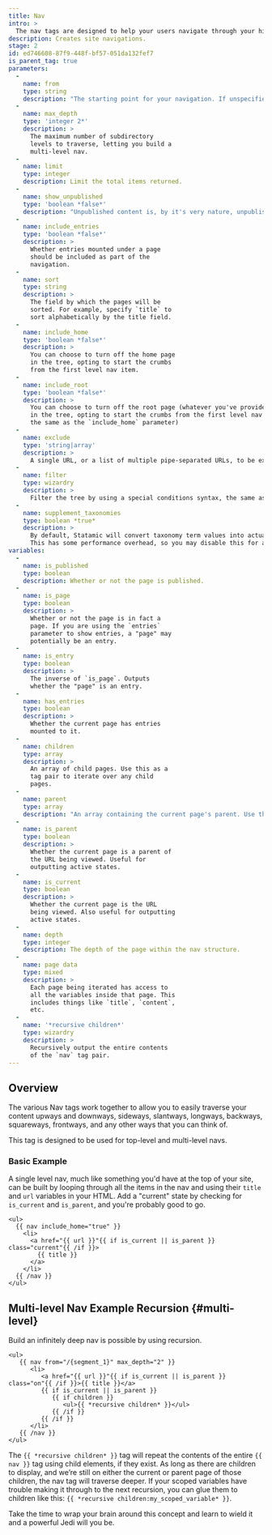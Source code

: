 ```yaml
---
title: Nav
intro: >
  The nav tags are designed to help your users navigate through your hierarchy of navigations and structures.
description: Creates site navigations.
stage: 2
id: ed746608-87f9-448f-bf57-051da132fef7
is_parent_tag: true
parameters:
  -
    name: from
    type: string
    description: "The starting point for your navigation. If unspecified, it'll use the current URI."
  -
    name: max_depth
    type: 'integer 2*'
    description: >
      The maximum number of subdirectory
      levels to traverse, letting you build a
      multi-level nav.
  -
    name: limit
    type: integer
    description: Limit the total items returned.
  -
    name: show_unpublished
    type: 'boolean *false*'
    description: "Unpublished content is, by it's very nature, unpublished. That is, unless you show it by turning on this parameter."
  -
    name: include_entries
    type: 'boolean *false*'
    description: >
      Whether entries mounted under a page
      should be included as part of the
      navigation.
  -
    name: sort
    type: string
    description: >
      The field by which the pages will be
      sorted. For example, specify `title` to
      sort alphabetically by the title field.
  -
    name: include_home
    type: 'boolean *false*'
    description: >
      You can choose to turn off the home page
      in the tree, opting to start the crumbs
      from the first level nav item.
  -
    name: include_root
    type: 'boolean *false*'
    description: >
      You can choose to turn off the root page (whatever you've provided to the `from` parameter)
      in the tree, opting to start the crumbs from the first level nav item. (When from is the root, this is
      the same as the `include_home` parameter)
  -
    name: exclude
    type: 'string|array'
    description: >
      A single URL, or a list of multiple pipe-separated URLs, to be excluded.
  -
    name: filter
    type: wizardry
    description: >
      Filter the tree by using a special conditions syntax, the same as the [Collections tag](/tags/collection). View the [available conditions](/conditions).
  -
    name: supplement_taxonomies
    type: boolean *true*
    description: >
      By default, Statamic will convert taxonomy term values into actual term objects that you may loop through.
      This has some performance overhead, so you may disable this for a speed boost if taxonomies aren't necessary.
variables:
  -
    name: is_published
    type: boolean
    description: Whether or not the page is published.
  -
    name: is_page
    type: boolean
    description: >
      Whether or not the page is in fact a
      page. If you are using the `entries`
      parameter to show entries, a "page" may
      potentially be an entry.
  -
    name: is_entry
    type: boolean
    description: >
      The inverse of `is_page`. Outputs
      whether the "page" is an entry.
  -
    name: has_entries
    type: boolean
    description: >
      Whether the current page has entries
      mounted to it.
  -
    name: children
    type: array
    description: >
      An array of child pages. Use this as a
      tag pair to iterate over any child
      pages.
  -
    name: parent
    type: array
    description: "An array containing the current page's parent. Use this as a tag pair to output variables from the parent's page data."
  -
    name: is_parent
    type: boolean
    description: >
      Whether the current page is a parent of
      the URL being viewed. Useful for
      outputting active states.
  -
    name: is_current
    type: boolean
    description: >
      Whether the current page is the URL
      being viewed. Also useful for outputting
      active states.
  -
    name: depth
    type: integer
    description: The depth of the page within the nav structure.
  -
    name: page data
    type: mixed
    description: >
      Each page being iterated has access to
      all the variables inside that page. This
      includes things like `title`, `content`,
      etc.
  -
    name: '*recursive children*'
    type: wizardry
    description: >
      Recursively output the entire contents
      of the `nav` tag pair.
---
```

## Overview
The various Nav tags work together to allow you to easily traverse your content upways and downways, sideways, slantways, longways, backways, squareways, frontways, and any other ways that you can think of.

This tag is designed to be used for top-level and multi-level navs.

### Basic Example

A single level nav, much like something you'd have at the top of your site, can be built by looping through all the items in the nav and using their `title` and `url` variables in your HTML. Add a "current" state by checking for `is_current` and `is_parent`, and you're probably good to go.
```
<ul>
  {{ nav include_home="true" }}
    <li>
      <a href="{{ url }}"{{ if is_current || is_parent }} class="current"{{ /if }}>
        {{ title }}
      </a>
    </li>
  {{ /nav }}
</ul>
```

## Multi-level Nav Example Recursion {#multi-level}

Build an infinitely deep nav is possible by using recursion.

```
<ul>
   {{ nav from="/{segment_1}" max_depth="2" }}
      <li>
         <a href="{{ url }}"{{ if is_current || is_parent }} class="on"{{ /if }}>{{ title }}</a>
         {{ if is_current || is_parent }}
            {{ if children }}
               <ul>{{ *recursive children* }}</ul>
            {{ /if }}
         {{ /if }}
      </li>
   {{ /nav }}
</ul>
```

The `{{ *recursive children* }}` tag will repeat the contents of the entire `{{ nav }}` tag using child elements, if they exist. As long as there are children to display, and we’re still on either the current or parent page of those children, the nav tag will traverse deeper. If your scoped variables have trouble making it through to the next recursion, you can glue them to children like this: `{{ *recursive children:my_scoped_variable* }}`.

Take the time to wrap your brain around this concept and learn to wield it and a powerful Jedi will you be.
